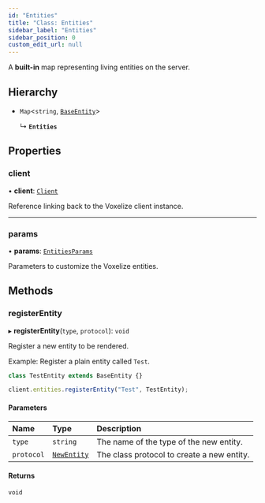 ```yaml
---
id: "Entities"
title: "Class: Entities"
sidebar_label: "Entities"
sidebar_position: 0
custom_edit_url: null
---
```


A **built-in** map representing living entities on the server.

## Hierarchy

- `Map`<`string`, [`BaseEntity`](BaseEntity.md)\>

  ↳ **`Entities`**

## Properties

### client

• **client**: [`Client`](Client.md)

Reference linking back to the Voxelize client instance.

___

### params

• **params**: [`EntitiesParams`](../modules.md#entitiesparams-12)

Parameters to customize the Voxelize entities.

## Methods

### registerEntity

▸ **registerEntity**(`type`, `protocol`): `void`

Register a new entity to be rendered.

Example: Register a plain entity called `Test`.
```ts
class TestEntity extends BaseEntity {}

client.entities.registerEntity("Test", TestEntity);
```

#### Parameters

| Name | Type | Description |
| :------ | :------ | :------ |
| `type` | `string` | The name of the type of the new entity. |
| `protocol` | [`NewEntity`](../modules.md#newentity-12) | The class protocol to create a new entity. |

#### Returns

`void`
